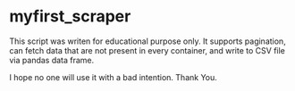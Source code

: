 # myfirst_scraper

This script was writen for educational purpose only. It supports pagination,
can fetch data that are not present in every container, and write to CSV file via pandas data frame.

I hope no one will use it with a bad intention.
Thank You.

